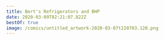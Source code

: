 ```yaml
---
title: Bert's Refrigerators and BHP
date: 2020-03-09T02:21:07.822Z
bestOf: true
image: /comics/untitled_artwork-2020-03-07t220703.120.png
---
```

